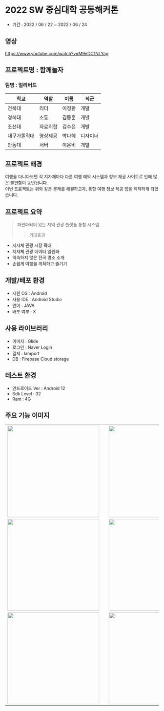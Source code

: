 # 2022 SW 중심대학 공동해커톤
- 기간 : 2022 / 06 / 22 ~ 2022 / 06 / 24

## 영상
https://www.youtube.com/watch?v=M9eDC1NLYag

## 프로젝트명 : 함께놀자
### 팀명 : 얼리버드



|학교|역할|이름|직군|
|--|----------|------|---|
|전북대|리더|이정환|개발|
|경희대|소통|김동훈|개발|
|조선대|자료취합|김수은|개발|
|대구가톨릭대|영상제공|박다혜|디자이너|
|안동대|서버|이은비|개발|


## 프로젝트 배경
여행을 다니다보면 각 지자체마다 다른 여행 예약 시스템과 정보 제공 사이트로 인해 많은 불편함이 동반됩니다.<br>
이번 프로젝트는 위와 같은 문제를 해결하고자, 통합 여행 정보 제공 앱을 제작하게 되었습니다.

## 프로젝트 요약
>파편화되어 있는 지역 관광 플랫폼 통합 시스템
> > 기대효과
- 지자체 관광 시장 확대
- 지자체 관광 데이터 일원화
- 익숙하지 않은 전국 명소 소개
- 손쉽게 여행을 계획하고 즐기기


## 개발/배포 환경
- 지원 OS : Android<br>
- 사용 IDE : Android Studio<br>
- 언어 : JAVA<br>
- 배포 여부 : X<br>

## 사용 라이브러리
- 이미지 : Glide<br>
- 로그인 : Naver Login<br>
- 결제 : Iamport<br>
- DB : Firebase Cloud storage<br>

## 테스트 환경
- 안드로이드 Ver : Android 12<br>
- Sdk Level : 32<br>
- Ram : 4G<br>


## 주요 기능 이미지
<table align="center">
<tr>
<td><img src = "https://user-images.githubusercontent.com/93726941/176433569-c095cfca-7f98-4dfb-b3bd-2bc8dadc6f24.png" width = "300" hight = "400"/><td> 
<td><img src = "https://user-images.githubusercontent.com/93726941/176442729-f65d9c1b-4644-4d11-b674-952aad33d9ff.png" width = "300" hight = "400"/><td>
<td><img src = "https://user-images.githubusercontent.com/93726941/176442925-0c338fae-9d2d-4759-abad-ef13c00d7171.png" width = "300" hight = "400"/>
<tr>
<tr>
    <td><img src = "https://user-images.githubusercontent.com/93726941/176446116-89501b16-0416-4cd3-b78f-43b37c00322f.png" width = "300" hight = "400"/> <td>
    <td><img src = "https://user-images.githubusercontent.com/93726941/176446320-10d4c274-4226-4bf5-be72-af39ffb58dfa.png" width = "300" hight = "400"/><td>
    <td><img src = "https://user-images.githubusercontent.com/93726941/176446953-7410494b-1a87-411f-aaa6-a25d10a7c879.png" width = "300" hight = "400"/>
    
<tr>
  
<tr>
    <td><img src = "https://user-images.githubusercontent.com/93726941/176447302-c1be4f91-17b0-4d34-9e8f-cece2194199b.png" width = "300" hight = "400"/> <td>
    <td><img src = "https://user-images.githubusercontent.com/93726941/176447333-eade9bf3-a97a-421a-9826-b1685bb43d8c.png" width = "300" hight = "400"/><td>
  
  <td><img src = "https://user-images.githubusercontent.com/93726941/176449152-334411bc-ba51-406c-b687-7c7d32bb8815.png" width = "300" hight = "400"/>
  
<tr>
</table>
  
  
  
